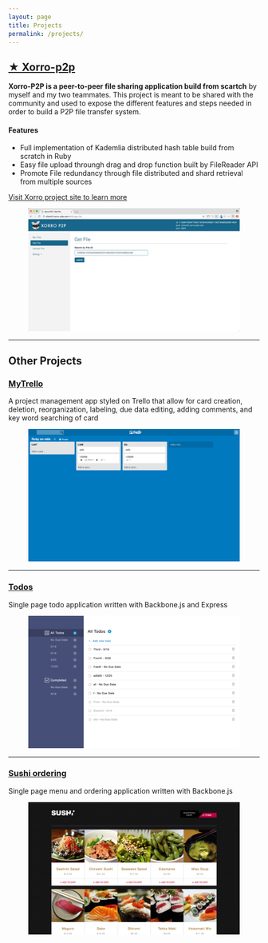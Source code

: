 ```yaml
---
layout: page
title: Projects
permalink: /projects/
---
```


<h2><a class="more-obvious-blue" href="https://github.com/xorro-p2p/xorro">&#9733; Xorro-p2p</a></h2>

**Xorro-P2P is a peer-to-peer file sharing application build from scartch** by myself and my two teammates. This project is meant to be shared with the community and used to expose the different features and steps needed in order to build a P2P file transfer system.

#### Features
- Full implementation of Kademlia distributed hash table build from scratch in Ruby
- Easy file upload throungh drag and drop function built by FileReader API
- Promote File redundancy through file distributed and shard retrieval from multiple sources

<p class="more-obvious-wrapper"><a class="more-obvious-blue" href="https://xorro-p2p.github.io">Visit Xorro project site to learn more</a></p>

<figure>
  <a href="https://xorro-p2p.github.io"><img src="/images/xorro_web_ui.gif" /></a>
</figure>

***

## Other Projects
<h3><a class="more-obvious-blue" href="https://github.com/newfishg/trello-clone">MyTrello</a></h3>

A project management app styled on Trello that allow for card creation, deletion, reorganization, labeling, due data editing, adding comments, and key word searching of card

<figure class="other-project">
  <img src="/images/trello-clone.png" />
</figure>

***

<h3><a class="more-obvious-blue" href="https://github.com/newfishg/Todos">Todos</a></h3>

Single page todo application written with Backbone.js and Express

<figure class="other-project">
  <img src="/images/todos.png" />
</figure>


***

<h3><a class="more-obvious-blue" href="https://github.com/newfishg/sushi">Sushi ordering</a></h3>

Single page menu and ordering application written with Backbone.js

<figure class="other-project">
  <img src="/images/sushi-site.png" />
</figure>
